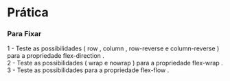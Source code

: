 <h1>Prática</h1>
<h3> Para Fixar</h3>
<p>
1 - Teste as possibilidades ( row , column , row-reverse e column-reverse ) para a propriedade flex-direction . <br>
2 - Teste as possibilidades ( wrap e nowrap ) para a propriedade flex-wrap . <br>
3 - Teste as possibilidades para a propriedade flex-flow .
</p>
